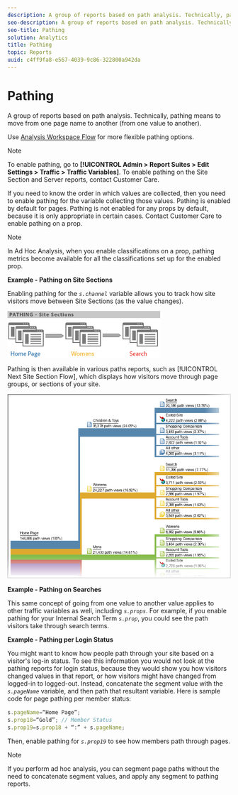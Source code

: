 ```yaml
---
description: A group of reports based on path analysis. Technically, pathing means to move from one page name to another (from one value to another).
seo-description: A group of reports based on path analysis. Technically, pathing means to move from one page name to another (from one value to another).
seo-title: Pathing
solution: Analytics
title: Pathing
topic: Reports
uuid: c4ff9fa8-e567-4039-9c86-322800a942da
---
```


# Pathing

A group of reports based on path analysis. Technically, pathing means to move from one page name to another (from one value to another).

Use [Analysis Workspace Flow](https://marketing.adobe.com/resources/help/en_US/analytics/analysis-workspace/flow.html) for more flexible pathing options.

>[!NOTE]
>
>To enable pathing, go to **[!UICONTROL Admin > Report Suites > Edit Settings > Traffic > Traffic Variables]**. To enable pathing on the Site Section and Server reports, contact Customer Care.

If you need to know the order in which values are collected, then you need to enable pathing for the variable collecting those values. Pathing is enabled by default for pages. Pathing is not enabled for any props by default, because it is only appropriate in certain cases. Contact Customer Care to enable pathing on a prop.

>[!NOTE]
>
>In Ad Hoc Analysis, when you enable classifications on a prop, pathing metrics become available for all the classifications set up for the enabled prop.

**Example - Pathing on Site Sections**

Enabling pathing for the *`s.channel`* variable allows you to track how site visitors move between Site Sections (as the value changes).

![](assets/path_sections.png)

Pathing is then available in various paths reports, such as [!UICONTROL Next Site Section Flow], which displays how visitors move through page groups, or sections of your site.

![](assets/paths_report.png)

**Example - Pathing on Searches**

This same concept of going from one value to another value applies to other traffic variables as well, including *`s.props`*. For example, if you enable pathing for your Internal Search Term *`s.prop`*, you could see the path visitors take through search terms.

**Example - Pathing per Login Status**

You might want to know how people path through your site based on a visitor's log-in status. To see this information you would not look at the pathing reports for login status, because they would show you how visitors changed values in that report, or how visitors might have changed from logged-in to logged-out. Instead, concatenate the segment value with the *`s.pageName`* variable, and then path that resultant variable. Here is sample code for page pathing per member status:

```js
s.pageName=“Home Page”; 
s.prop18=“Gold”; // Member Status 
s.prop19=s.prop18 + “:” + s.pageName;
```

Then, enable pathing for *`s.prop19`* to see how members path through pages.

>[!NOTE]
>
>If you perform ad hoc analysis, you can segment page paths without the need to concatenate segment values, and apply any segment to pathing reports.

